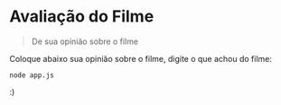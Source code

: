 <h1>Avaliação do Filme</h1>

> De sua opinião sobre o filme

Coloque abaixo sua opinião sobre o filme, digite o que achou do filme:

```
node app.js
```
:)